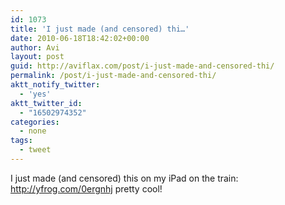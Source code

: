 ```yaml
---
id: 1073
title: 'I just made (and censored) thi…'
date: 2010-06-18T18:42:02+00:00
author: Avi
layout: post
guid: http://aviflax.com/post/i-just-made-and-censored-thi/
permalink: /post/i-just-made-and-censored-thi/
aktt_notify_twitter:
  - 'yes'
aktt_twitter_id:
  - "16502974352"
categories:
  - none
tags:
  - tweet
---
```

I just made (and censored) this on my iPad on the train: <a href="http://yfrog.com/0ergnhj" rel="nofollow">http://yfrog.com/0ergnhj</a> pretty cool!